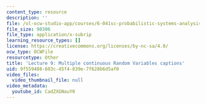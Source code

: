 ```yaml
---
content_type: resource
description: ''
file: /ol-ocw-studio-app/courses/6-041sc-probabilistic-systems-analysis-and-applied-probability-fall-2013/CadZXGNauY0_captions.webvtt
file_size: 90306
file_type: application/x-subrip
learning_resource_types: []
license: https://creativecommons.org/licenses/by-nc-sa/4.0/
ocw_type: OCWFile
resourcetype: Other
title: 'Lecture 9: Multiple continuous Random Variables captions'
uid: 9f559488-603c-45f4-839e-7f628b6d5af0
video_files:
  video_thumbnail_file: null
video_metadata:
  youtube_id: CadZXGNauY0
---
```

